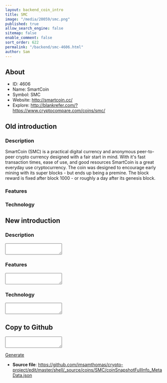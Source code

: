 ```yaml
---
layout: backend_coin_intro
title: SMC
image: "/media/20059/smc.png"
published: true
allow_search_engine: false
sitemap: false
enable_comment: false
sort_order: 622
permalink: "/backend/smc-4606.html"
author: Sam
---
```


## About

- ID: 4606
- Name: SmartCoin
- Symbol: SMC
- Website: http://smartcoin.cc/
- Explore: http://blankrefer.com/?https://www.cryptocompare.com/coins/smc/


## Old introduction

### Description

<p>SmartCoin (SMC) is a practical digital currency and anonymous peer-to-peer crypto currency designed with a fair start in mind. With it&#39;s fast transaction times, ease of use, and good resources SmartCoin is a great everyday use cryptocurrency. The coin was designed to encourage early mining with its super blocks - but ends up being a premine. The block reward is fixed after block 1000 - or roughly a day after its genesis block.</p>

### Features


### Technology




## New introduction


### Description
<textarea id="meta_description" name="description"></textarea>

### Features
<textarea id="meta_features" name="features"></textarea>

### Technology
<textarea id="meta_technology" name="technology"></textarea>


## Copy to Github

<textarea id="coinsnapshotfullinfo_metadata"></textarea>

<a href="#gen" onclick="generateMetaDatJson()">Generate</a>

- **Source file**: <a href="https://github.com/imsamthomas/crypto-project/edit/master/shell/_source/coins/SMC/coinSnapshotFullInfo_MetaData.json">https://github.com/imsamthomas/crypto-project/edit/master/shell/_source/coins/SMC/coinSnapshotFullInfo_MetaData.json</a>

